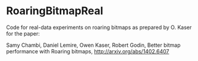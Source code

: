 RoaringBitmapReal
=================

Code for real-data experiments on roaring bitmaps as prepared by O. Kaser
for the paper:

Samy Chambi, Daniel Lemire, Owen Kaser, Robert Godin,
Better bitmap performance with Roaring bitmaps,
http://arxiv.org/abs/1402.6407

